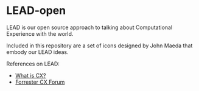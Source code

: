 # LEAD-open
LEAD is our open source approach to talking about Computational Experience with the world.

Included in this repository are a set of icons designed by John Maeda that embody our LEAD ideas.

References on LEAD:

- [What is CX?](https://maeda.pm/2019/08/17/what-is-cx/)
- [Forrester CX Forum](https://www.youtube.com/watch?v=B0_VjmaWrjo)
